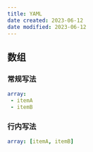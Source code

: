 ```yaml
---
title: YAML
date created: 2023-06-12
date modified: 2023-06-12
---
```


## 数组

### 常规写法

```yaml
array:
 - itemA
 - itemB
```

### 行内写法

```yaml
array: [itemA, itemB]
```